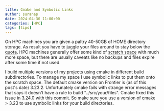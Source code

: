 ```yaml
---
title: Cmake and Symbolic Links
author: suranap
date: 2024-04-30 11:00:00
categories: [HPC]
tags: [tips]
---
```


On HPC machines you are given a paltry 40-50GB of HOME directory storage. As result you have to juggle your files around to stay below the [quota](https://docs.nersc.gov/filesystems/#summary). HPC machines generally offer some kind of [scratch space](https://docs.nersc.gov/filesystems/perlmutter-scratch/) with much more space, but there are usually caveats like no backups and files expire after some time if not used. 

I build multiple versions of my projects using cmake in different build subdirectories. To manage my space I use symbolic links to put them onto the scratch space. The default cmake version on Frontier is (as of this post's date) 3.23.2. Unfortunately cmake fails with strange error messages that says it doesn't have a rule to build "../src/your/files". Cmake fixed this [issue](https://gitlab.kitware.com/cmake/cmake/-/issues/21819) in 3.24.0 with this [commit](https://gitlab.kitware.com/cmake/cmake/-/commit/d33b12d84b59fd3310c31de7d9c3f83b28b681e2). So make sure you use a version of cmake > 3.23 to use symbolic links for your build directories. 
